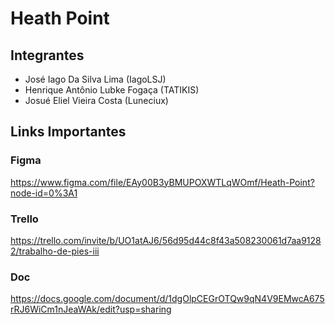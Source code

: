 # Heath Point 

## Integrantes 

* José Iago Da Silva Lima (IagoLSJ)
* Henrique Antônio Lubke Fogaça (TATIKIS)
* Josué Eliel Vieira Costa (Luneciux)

## Links Importantes
### Figma
<https://www.figma.com/file/EAy00B3yBMUPOXWTLqWOmf/Heath-Point?node-id=0%3A1>

### Trello
<https://trello.com/invite/b/UO1atAJ6/56d95d44c8f43a508230061d7aa91282/trabalho-de-pies-iii>

### Doc
<https://docs.google.com/document/d/1dgOlpCEGrOTQw9qN4V9EMwcA675rRJ6WiCm1nJeaWAk/edit?usp=sharing>


